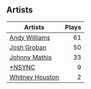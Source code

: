 ## Artists
Artists | Plays 
----- | -----: 
[Andy Williams](/artists/andy-williams-16425) | 61
[Josh Groban](/artists/josh-groban-58260) | 50
[Johnny Mathis](/artists/johnny-mathis-14581) | 33
[*NSYNC](/artists/nsync-31882) | 9
[Whitney Houston](/artists/whitney-houston-87166) | 2

